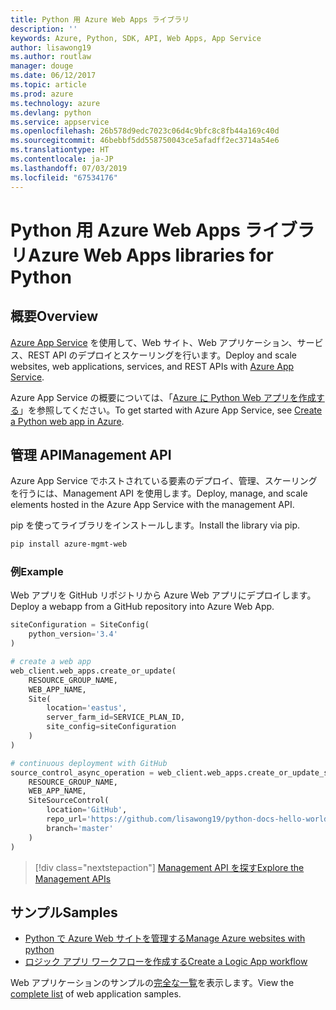 ```yaml
---
title: Python 用 Azure Web Apps ライブラリ
description: ''
keywords: Azure, Python, SDK, API, Web Apps, App Service
author: lisawong19
ms.author: routlaw
manager: douge
ms.date: 06/12/2017
ms.topic: article
ms.prod: azure
ms.technology: azure
ms.devlang: python
ms.service: appservice
ms.openlocfilehash: 26b578d9edc7023c06d4c9bfc8c8fb44a169c40d
ms.sourcegitcommit: 46bebbf5dd558750043ce5afadff2ec3714a54e6
ms.translationtype: HT
ms.contentlocale: ja-JP
ms.lasthandoff: 07/03/2019
ms.locfileid: "67534176"
---
```

# <a name="azure-web-apps-libraries-for-python"></a><span data-ttu-id="cfe39-103">Python 用 Azure Web Apps ライブラリ</span><span class="sxs-lookup"><span data-stu-id="cfe39-103">Azure Web Apps libraries for Python</span></span>

## <a name="overview"></a><span data-ttu-id="cfe39-104">概要</span><span class="sxs-lookup"><span data-stu-id="cfe39-104">Overview</span></span>

<span data-ttu-id="cfe39-105">[Azure App Service](/azure/app-service) を使用して、Web サイト、Web アプリケーション、サービス、REST API のデプロイとスケーリングを行います。</span><span class="sxs-lookup"><span data-stu-id="cfe39-105">Deploy and scale websites, web applications, services, and REST APIs with [Azure App Service](/azure/app-service).</span></span>

<span data-ttu-id="cfe39-106">Azure App Service の概要については、「[Azure に Python Web アプリを作成する](/azure/app-service-web/app-service-web-get-started-python)」を参照してください。</span><span class="sxs-lookup"><span data-stu-id="cfe39-106">To get started with Azure App Service, see [Create a Python web app in Azure](/azure/app-service-web/app-service-web-get-started-python).</span></span>

## <a name="management-api"></a><span data-ttu-id="cfe39-107">管理 API</span><span class="sxs-lookup"><span data-stu-id="cfe39-107">Management API</span></span>

<span data-ttu-id="cfe39-108">Azure App Service でホストされている要素のデプロイ、管理、スケーリングを行うには、Management API を使用します。</span><span class="sxs-lookup"><span data-stu-id="cfe39-108">Deploy, manage, and scale elements hosted in the Azure App Service with the management API.</span></span>

<span data-ttu-id="cfe39-109">pip を使ってライブラリをインストールします。</span><span class="sxs-lookup"><span data-stu-id="cfe39-109">Install the library via pip.</span></span>

```bash
pip install azure-mgmt-web
```

### <a name="example"></a><span data-ttu-id="cfe39-110">例</span><span class="sxs-lookup"><span data-stu-id="cfe39-110">Example</span></span>

<span data-ttu-id="cfe39-111">Web アプリを GitHub リポジトリから Azure Web アプリにデプロイします。</span><span class="sxs-lookup"><span data-stu-id="cfe39-111">Deploy a webapp from a GitHub repository into Azure Web App.</span></span>

```python
siteConfiguration = SiteConfig(
    python_version='3.4'
)

# create a web app
web_client.web_apps.create_or_update(
    RESOURCE_GROUP_NAME,
    WEB_APP_NAME,
    Site(
        location='eastus',
        server_farm_id=SERVICE_PLAN_ID,
        site_config=siteConfiguration
    )
)

# continuous deployment with GitHub
source_control_async_operation = web_client.web_apps.create_or_update_source_control(
    RESOURCE_GROUP_NAME,
    WEB_APP_NAME,
    SiteSourceControl(
        location='GitHub',
        repo_url='https://github.com/lisawong19/python-docs-hello-world',
        branch='master'
    )
)
```

> [!div class="nextstepaction"]
> [<span data-ttu-id="cfe39-112">Management API を探す</span><span class="sxs-lookup"><span data-stu-id="cfe39-112">Explore the Management APIs</span></span>](/python/api/overview/azure/webapps/management)

## <a name="samples"></a><span data-ttu-id="cfe39-113">サンプル</span><span class="sxs-lookup"><span data-stu-id="cfe39-113">Samples</span></span>

* <span data-ttu-id="cfe39-114">[Python で Azure Web サイトを管理する][1]</span><span class="sxs-lookup"><span data-stu-id="cfe39-114">[Manage Azure websites with python][1]</span></span>
* <span data-ttu-id="cfe39-115">[ロジック アプリ ワークフローを作成する][2]</span><span class="sxs-lookup"><span data-stu-id="cfe39-115">[Create a Logic App workflow][2]</span></span>

<span data-ttu-id="cfe39-116">Web アプリケーションのサンプルの[完全な一覧](https://azure.microsoft.com/resources/samples/?platform=python&term=web-app)を表示します。</span><span class="sxs-lookup"><span data-stu-id="cfe39-116">View the [complete list](https://azure.microsoft.com/resources/samples/?platform=python&term=web-app) of web application samples.</span></span>

[1]: https://azure.microsoft.com/resources/samples/app-service-web-python-manage
[2]: ../docs-ref-conceptual/python-sdk-azure-samples-logic-app-workflow.md
